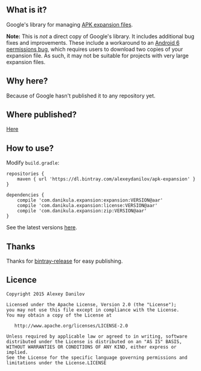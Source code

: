 ## What is it?
Google's library for managing [APK expansion files](http://developer.android.com/google/play/expansion-files.html).

**Note:** This is *not* a direct copy of Google's library. It includes additional bug fixes and improvements. These include a workaround to an [Android 6 permissions bug](https://code.google.com/p/android/issues/detail?id=197287), which requires users to download two copies of your expansion file. As such, it may not be suitable for projects with very large expansion files.

## Why here?
Because of Google hasn't published it to any repository yet.

## Where published?
[Here](https://bintray.com/alexeydanilov/apk-expansion)

## How to use?
Modify `build.gradle`:
```
repositories {
    maven { url 'https://dl.bintray.com/alexeydanilov/apk-expansion' }
}

dependencies {
    compile 'com.danikula.expansion:expansion:VERSION@aar'
    compile 'com.danikula.expansion:license:VERSION@aar'
    compile 'com.danikula.expansion:zip:VERSION@aar'
}
```
See the latest versions [here](https://bintray.com/alexeydanilov/apk-expansion).

## Thanks
Thanks for [bintray-release](https://github.com/novoda/bintray-release) for easy publishing.

## Licence

    Copyright 2015 Alexey Danilov

    Licensed under the Apache License, Version 2.0 (the "License");
    you may not use this file except in compliance with the License.
    You may obtain a copy of the License at

       http://www.apache.org/licenses/LICENSE-2.0

    Unless required by applicable law or agreed to in writing, software
    distributed under the License is distributed on an "AS IS" BASIS,
    WITHOUT WARRANTIES OR CONDITIONS OF ANY KIND, either express or implied.
    See the License for the specific language governing permissions and
    limitations under the License.LICENSE